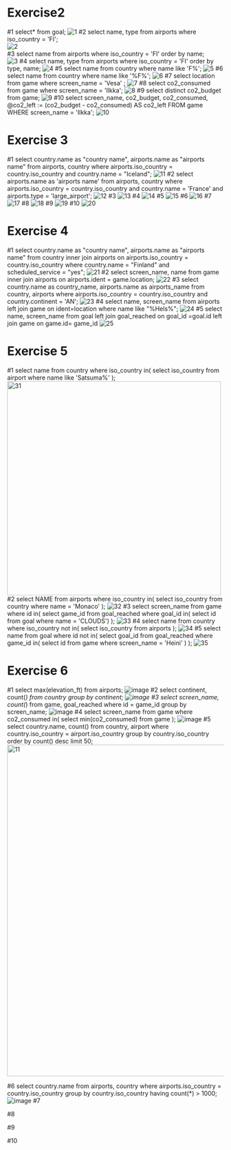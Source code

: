 # Exercise2
#1 select* from goal;
![1](https://github.com/user-attachments/assets/846fb207-7c41-45e6-853d-8ea00148cea0)
#2 select name, type from airports where iso_country = 'FI';    
![2](https://github.com/user-attachments/assets/7a0e79ca-3fac-4888-b506-4b48ea3535f9)  
#3 select name from airports where iso_country = 'FI' order by name;    
![3](https://github.com/user-attachments/assets/98e02b8e-1735-4d82-83f2-e0ba8dfa9a66)
#4 select name, type from airports where iso_country = 'FI' order by type, name; 
![4](https://github.com/user-attachments/assets/b8bf9f05-9237-472e-a237-229709346f73)
#5 select name from country where name like 'F%';
![5](https://github.com/user-attachments/assets/1d447ec7-fae5-4eeb-89b6-b22e729fe3bc)
#6 select name from country where name like '%F%';
![6](https://github.com/user-attachments/assets/4f4a4887-6346-4ab0-a2e5-4d93ab4b5244)
#7 select location from game where screen_name = 'Vesa' ; 
![7](https://github.com/user-attachments/assets/40941112-c2f3-40f2-ba4e-00b8bc8d35b5)
#8 select co2_consumed from game where screen_name = 'Ilkka'; 
![8](https://github.com/user-attachments/assets/52dc75a1-8a2e-4c63-b804-9c04953f4647)
#9 select distinct co2_budget from game;
![9](https://github.com/user-attachments/assets/9f219dcc-6573-470a-a882-a74ed9ca868d)
#10 select screen_name, co2_budget, co2_consumed, @co2_left := (co2_budget - co2_consumed) AS co2_left FROM game WHERE screen_name = 'Ilkka';
![10](https://github.com/user-attachments/assets/21fe3d9d-4802-4374-a50e-869b95169cc4)
#  Exercise 3  
#1 select country.name as "country name", airports.name as "airports name" from airports, country where airports.iso_country = country.iso_country and country.name = "Iceland";
![11](https://github.com/user-attachments/assets/69954301-a635-4f77-8122-274b4511db7b)
#2 select airports.name as 'airports name' from airports, country where airports.iso_country = country.iso_country and country.name = 'France' and airports.type = 'large_airport';
![12](https://github.com/user-attachments/assets/6354eb3f-fdbe-476e-8a8d-89686f47c6aa)
#3
![13](https://github.com/user-attachments/assets/65ebc630-2aac-443d-b7c5-c925f74d1b0c)
#4
![14](https://github.com/user-attachments/assets/720efe0c-71fc-4883-b6b5-e05c47d49e67)
#5
![15](https://github.com/user-attachments/assets/739441ed-863a-4db0-824b-c2efd5b0c9d3)
#6
![16](https://github.com/user-attachments/assets/74eb42f6-a963-423a-bc05-4a91d1ad8b6d)
#7
![17](https://github.com/user-attachments/assets/9b1c59a7-224a-4f6f-bf68-78debbe01db7)
#8
![18](https://github.com/user-attachments/assets/d5bdfad3-fdbf-45ab-ad8b-0b79ee740d95)
#9
![19](https://github.com/user-attachments/assets/d63985c0-1827-4408-bc2e-e7e26e7b2f52)
#10
![20](https://github.com/user-attachments/assets/3a36de3d-4ebe-456b-90e0-f941fcdb7082)
# Exercise 4 
#1 select country.name as "country name", airports.name as "airports name" 
from country inner join airports on airports.iso_country = country.iso_country 
where country.name = "Finland" and scheduled_service = "yes";
![21](https://github.com/user-attachments/assets/cd4109c3-2f1e-4c9d-96a5-428e8c652ad9)
#2 select screen_name, name from game inner join airports on airports.ident = game.location;
![22](https://github.com/user-attachments/assets/6681be04-e24c-4287-989e-5d02140fb15b)
#3 select country.name as country_name, airports.name as airports_name 
from country, airports
where airports.iso_country = country.iso_country and country.continent = 'AN';
![23](https://github.com/user-attachments/assets/e93f90a8-793b-4bb0-a08d-679dec3aafed)
#4 select name, screen_name from airports left join game on ident=location where name like "%Hels%";
![24](https://github.com/user-attachments/assets/85925371-2681-4a76-8290-09180adfa9e1)
#5 select name, screen_name from goal left join goal_reached on goal_id =goal.id left join game on game.id= game_id
![25](https://github.com/user-attachments/assets/47c54a65-3982-4252-a800-0c54a09e1c76)
# Exercise 5
#1 select name from country where iso_country in( select iso_country from airport where name like 'Satsuma%' ); 
<img width="497" alt="31" src="https://github.com/user-attachments/assets/0ed607bb-6192-424e-aa94-ebf163d8c5c0">
#2 select NAME 
from airports 
where iso_country in( select iso_country from country where name = 'Monaco' );
![32](https://github.com/user-attachments/assets/71172f12-ef8e-4453-bed1-6e0eeb0772e7)
#3 select screen_name from game where id in( select game_id from goal_reached where goal_id in( select id from goal where name = 'CLOUDS') );
![33](https://github.com/user-attachments/assets/66a88017-87be-4e19-8117-50e0b58f8db3)
#4 select name from country where iso_country not in( select iso_country from airports );
![34](https://github.com/user-attachments/assets/509d09d2-29fa-4951-af3b-526182e4c713)
#5 select name from goal where id not in( select goal_id from goal_reached where game_id in( select id from game where screen_name = 'Heini' ) );
![35](https://github.com/user-attachments/assets/ba8e47b3-34f4-40e9-a0e9-17d3ac4bb954)
# Exercise 6
#1 select max(elevation_ft) from airports;
![image](https://github.com/user-attachments/assets/85c46698-7ac2-4cbf-8f64-4fd5ffab5e4c)
#2 select continent, count(*) from country group by continent;
![image](https://github.com/user-attachments/assets/9e17ca5f-c955-454a-a05f-f95f79b9dff1)
#3 select screen_name, count(*) from game, goal_reached where id = game_id group by screen_name;
![image](https://github.com/user-attachments/assets/62744522-69b8-41b9-bbdd-4e7040e7eac0)
#4 select screen_name from game where co2_consumed in( select min(co2_consumed) from game );
![image](https://github.com/user-attachments/assets/f856850a-e96d-463b-bd95-4e16fe38b5d9)
#5 select country.name, count() from country, airport where country.iso_country = airport.iso_country group by country.iso_country order by count() desc limit 50;
<img width="770" alt="11" src="https://github.com/user-attachments/assets/b39bf9fe-ac98-4dfe-b756-18857c362efe">

#6 select country.name 
from airports, country 
where airports.iso_country = country.iso_country group by country.iso_country having count(*) > 1000;
![image](https://github.com/user-attachments/assets/34fe3510-9e9a-4691-94c4-3477e5bb3c17)
#7

#8

#9

#10
